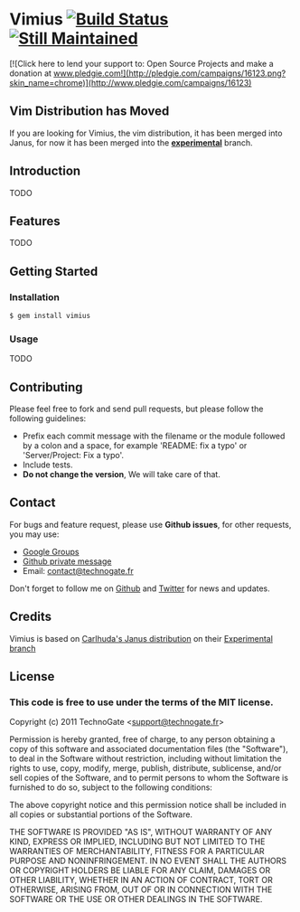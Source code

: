 # Vimius [![Build Status](http://travis-ci.org/TechnoGate/vimius-ruby.png)](http://travis-ci.org/TechnoGate/vimius-ruby) [![Still Maintained](http://stillmaintained.com/TechnoGate/vimius-ruby.png)](http://stillmaintained.com/TechnoGate/vimius-ruby)

[![Click here to lend your support to: Open Source Projects and make a donation at www.pledgie.com!](http://pledgie.com/campaigns/16123.png?skin_name=chrome)](http://www.pledgie.com/campaigns/16123)

## Vim Distribution has Moved

If you are looking for Vimius, the vim distribution, it has been merged
into Janus, for now it has been merged into the
[**experimental**](https://github.com/carlhuda/janus/tree/experimental)
branch.

## Introduction

TODO

## Features

TODO

## Getting Started

### Installation

```bash
$ gem install vimius
```

### Usage

TODO


## Contributing

Please feel free to fork and send pull requests, but please follow the
following guidelines:

- Prefix each commit message with the filename or the module followed by a
  colon and a space, for example 'README: fix a typo' or 'Server/Project: Fix
  a typo'.
- Include tests.
- __Do not change the version__, We will take care of that.

## Contact

For bugs and feature request, please use __Github issues__, for other
requests, you may use:

- [Google Groups](http://groups.google.com/group/janus-vimius)
- [Github private message](https://github.com/inbox/new/eMxyzptlk)
- Email: [contact@technogate.fr](mailto:contact@technogate.fr)

Don't forget to follow me on [Github](https://github.com/eMxyzptlk) and
[Twitter](https://twitter.com/eMxyzptlk) for news and updates.

## Credits

Vimius is based on [Carlhuda's Janus
distribution](https://github.com/carlhuda/janus) on their [Experimental
branch](https://github.com/carlhuda/janus/tree/experimental)

## License

### This code is free to use under the terms of the MIT license.

Copyright (c) 2011 TechnoGate &lt;support@technogate.fr&gt;

Permission is hereby granted, free of charge, to any person obtaining
a copy of this software and associated documentation files (the
"Software"), to deal in the Software without restriction, including
without limitation the rights to use, copy, modify, merge, publish,
distribute, sublicense, and/or sell copies of the Software, and to
permit persons to whom the Software is furnished to do so, subject to
the following conditions:

The above copyright notice and this permission notice shall be included
in all copies or substantial portions of the Software.

THE SOFTWARE IS PROVIDED "AS IS", WITHOUT WARRANTY OF ANY KIND,
EXPRESS OR IMPLIED, INCLUDING BUT NOT LIMITED TO THE WARRANTIES OF
MERCHANTABILITY, FITNESS FOR A PARTICULAR PURPOSE AND NONINFRINGEMENT.
IN NO EVENT SHALL THE AUTHORS OR COPYRIGHT HOLDERS BE LIABLE FOR ANY
CLAIM, DAMAGES OR OTHER LIABILITY, WHETHER IN AN ACTION OF CONTRACT,
TORT OR OTHERWISE, ARISING FROM, OUT OF OR IN CONNECTION WITH THE
SOFTWARE OR THE USE OR OTHER DEALINGS IN THE SOFTWARE.
